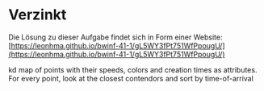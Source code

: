 # Verzinkt

Die Lösung zu dieser Aufgabe findet sich in Form einer Website: [https://leonhma.github.io/bwinf-41-1/gL5WY3fPt751WfPpougU/](https://leonhma.github.io/bwinf-41-1/gL5WY3fPt751WfPpougU/)

kd map of points with their speeds, colors and creation times as attributes. For every point, look at the closest contendors and sort by time-of-arrival
